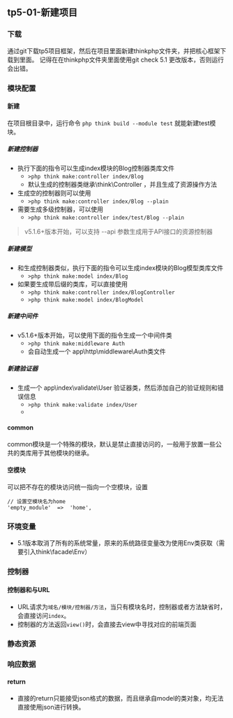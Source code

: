 ## tp5-01-新建项目
### 下载
通过git下载tp5项目框架，然后在项目里面新建thinkphp文件夹，并把核心框架下载到里面。
记得在在thinkphp文件夹里面使用git check 5.1 更改版本，否则运行会出错。

### 模块配置
#### 新建
在项目根目录中，运行命令 `php think build --module test` 就能新建test模块。
##### 新建控制器
* 执行下面的指令可以生成index模块的Blog控制器类库文件
  * `>php think make:controller index/Blog`
  * 默认生成的控制器类继承\think\Controller ，并且生成了资源操作方法
* 生成空的控制器则可以使用
  * `>php think make:controller index/Blog --plain`
* 需要生成多级控制器，可以使用
  * `>php think make:controller index/test/Blog --plain`
> v5.1.6+版本开始，可以支持 --api 参数生成用于API接口的资源控制器
##### 新建模型
* 和生成控制器类似，执行下面的指令可以生成index模块的Blog模型类库文件
  * `>php think make:model index/Blog`
* 如果要生成带后缀的类库，可以直接使用
  * `>php think make:controller index/BlogController`
  * `>php think make:model index/BlogModel`
##### 新建中间件
* v5.1.6+版本开始，可以使用下面的指令生成一个中间件类
  * `>php think make:middleware Auth`
  * 会自动生成一个 app\http\middleware\Auth类文件
##### 新建验证器
* 生成一个 app\index\validate\User 验证器类，然后添加自己的验证规则和错误信息
  * `>php think make:validate index/User`
  * 
#### common
common模块是一个特殊的模块，默认是禁止直接访问的，一般用于放置一些公共的类库用于其他模块的继承。

#### 空模块
可以把不存在的模块访问统一指向一个空模块，设置
```
// 设置空模块名为home
'empty_module'	=>	'home',
```

### 环境变量
* 5.1版本取消了所有的系统常量，原来的系统路径变量改为使用Env类获取（需要引入think\facade\Env）

### 控制器
#### 控制器和与URL
* URL请求为`域名/模块/控制器/方法`，当只有模块名时，控制器或者方法缺省时，会直接访问`index`。
* 控制器的方法返回`view()`时，会直接去view中寻找对应的前端页面

### 静态资源

### 响应数据
#### return
* 直接的return只能接受json格式的数据，而且继承自model的类对象，均无法直接使用json进行转换。
